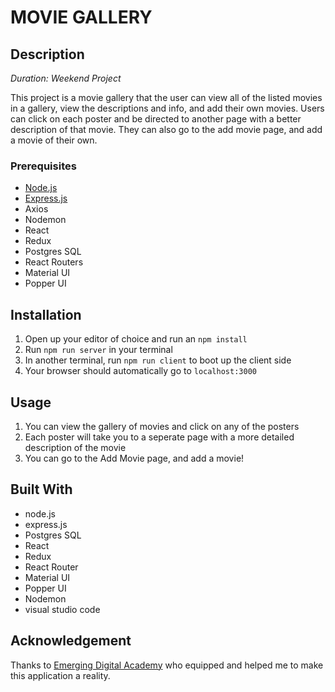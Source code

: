 # MOVIE GALLERY

## Description

_Duration: Weekend Project_

This project is a movie gallery that the user can view all of the listed movies in a gallery, view the descriptions and info, and add their own movies. Users can click on each poster and be directed to another page with a better description of that movie. They can also go to the add movie page, and add a movie of their own.

### Prerequisites

- [Node.js](https://nodejs.org/en/)
- [Express.js](https://expressjs.com/)
- Axios
- Nodemon
- React
- Redux
- Postgres SQL
- React Routers
- Material UI
- Popper UI

## Installation
 
1. Open up your editor of choice and run an `npm install`
2. Run `npm run server` in your terminal
3. In another terminal, run `npm run client` to boot up the client side
5. Your browser should automatically go to `localhost:3000`

## Usage

1. You can view the gallery of movies and click on any of the posters
2. Each poster will take you to a seperate page with a more detailed description of the movie
3. You can go to the Add Movie page, and add a movie!


## Built With

- node.js
- express.js
- Postgres SQL
- React
- Redux
- React Router
- Material UI
- Popper UI
- Nodemon
- visual studio code


## Acknowledgement
Thanks to [Emerging Digital Academy](https://www.emergingacademy.org/) who equipped and helped me to make this application a reality.
